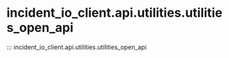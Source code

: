 # incident_io_client.api.utilities.utilities_open_api

::: incident_io_client.api.utilities.utilities_open_api